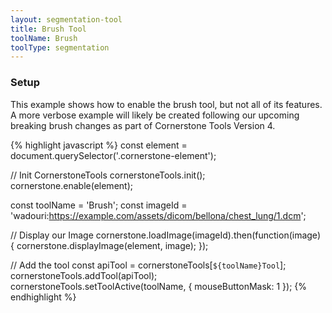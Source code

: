 ```yaml
---
layout: segmentation-tool
title: Brush Tool
toolName: Brush
toolType: segmentation
---
```


<h3 class="title is-3">Setup</h3>

This example shows how to enable the brush tool, but not all of its features. A more verbose example will likely be created following our upcoming breaking brush changes as part of Cornerstone Tools Version 4.

<!-- prettier-ignore-start -->

{% highlight javascript %}
const element = document.querySelector('.cornerstone-element');

// Init CornerstoneTools
cornerstoneTools.init();
cornerstone.enable(element);

const toolName = 'Brush';
const imageId = 'wadouri:https://example.com/assets/dicom/bellona/chest_lung/1.dcm';

// Display our Image
cornerstone.loadImage(imageId).then(function(image) {
  cornerstone.displayImage(element, image);
});

// Add the tool
const apiTool = cornerstoneTools[`${toolName}Tool`];
cornerstoneTools.addTool(apiTool);
cornerstoneTools.setToolActive(toolName, { mouseButtonMask: 1 });
{% endhighlight %}

<!-- prettier-ignore-end -->
